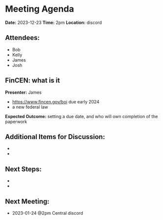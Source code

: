 # Meeting Agenda

**Date:**  2023-12-23
**Time:**   2pm
**Location:**   discord

## Attendees:   
- Bob
- Kelly
- James
- Josh

## FinCEN: what is it

**Presenter:** James

- https://www.fincen.gov/boi due early 2024
- a new federal law

**Expected Outcome:** setting a due date, and who will own completion of the paperwork

## Additional Items for Discussion:

- 
- 

## Next Steps:

- 
- 

## Next Meeting:

- 2023-01-24 @2pm Central discord

